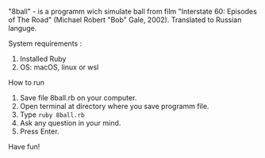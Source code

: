 "8ball" - is a programm wich simulate ball from film "Interstate 60: Episodes of The Road" (Michael Robert "Bob" Gale, 2002). 
Translated to Russian languge.

System requirements :
 1. Installed Ruby
 2. OS: macOS, linux or wsl 

How to run
 1. Save file 8ball.rb on your computer.
 2. Open terminal at directory where you save programm file.
 3. Type ``ruby 8ball.rb``
 4. Ask any question in your mind.
 5. Press Enter.

Have fun!

